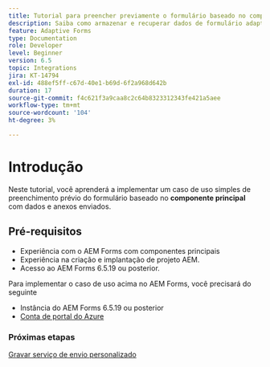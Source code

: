 ```yaml
---
title: Tutorial para preencher previamente o formulário baseado no componente principal com dados e anexos
description: Saiba como armazenar e recuperar dados de formulário adaptável e anexos da conta de armazenamento do Azure.
feature: Adaptive Forms
type: Documentation
role: Developer
level: Beginner
version: 6.5
topic: Integrations
jira: KT-14794
exl-id: 488ef5ff-c67d-40e1-b69d-6f2a968d642b
duration: 17
source-git-commit: f4c621f3a9caa8c2c64b8323312343fe421a5aee
workflow-type: tm+mt
source-wordcount: '104'
ht-degree: 3%

---
```


# Introdução

Neste tutorial, você aprenderá a implementar um caso de uso simples de preenchimento prévio do formulário baseado no **componente principal** com dados e anexos enviados.

## Pré-requisitos

* Experiência com o AEM Forms com componentes principais
* Experiência na criação e implantação de projeto AEM.
* Acesso ao AEM Forms 6.5.19 ou posterior.

Para implementar o caso de uso acima no AEM Forms, você precisará do seguinte

* Instância do AEM Forms 6.5.19 ou posterior
* [Conta de portal do Azure](https://portal.azure.com/)


### Próximas etapas

[Gravar serviço de envio personalizado](./create-custom-submit.md)
